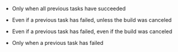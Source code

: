 * Only when all previous tasks have succeeded

* Even if a previous task has failed, unless the build was canceled

* Even if a previous task has failed, even if the build was canceled

* Only when a previous task has failed